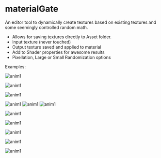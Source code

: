# materialGate


An editor tool to dynamically create textures based on existing textures and some seemingly controlled random math.

- Allows for saving textures directly to Asset folder.
- Input texture (never touched)
- Output texture saved and applied to material
- Add to Shader properties for awesome results
- Pixellation, Large or Small Randomization options

Examples:

![anim1](https://github.com/eagleEggs/materialGate/blob/master/screenShots/console1.png?raw=true)<p><p>
![anim1](https://github.com/eagleEggs/materialGate/blob/master/screenShots/example2.png?raw=true)<p><p>
![anim1](https://github.com/eagleEggs/materialGate/blob/master/screenShots/redPulse.png?raw=true)<p><p>

![anim1](https://github.com/eagleEggs/materialGate/blob/master/screenShots/1.png?raw=true)
![anim1](https://github.com/eagleEggs/materialGate/blob/master/screenShots/2.png?raw=true)
![anim1](https://github.com/eagleEggs/materialGate/blob/master/screenShots/3.png?raw=true)<p><p>
![anim1](https://github.com/eagleEggs/materialGate/blob/master/screenShots/4.png?raw=true)<p><p>
![anim1](https://github.com/eagleEggs/materialGate/blob/master/screenShots/5.png?raw=true)<p><p>

![anim1](https://github.com/eagleEggs/materialGate/blob/master/screenShots/example1.png?raw=true)<p><p>
![anim1](https://github.com/eagleEggs/materialGate/blob/master/screenShots/example4.gif?raw=true)<p><p>
![anim1](https://github.com/eagleEggs/materialGate/blob/master/screenShots/redPlanet.png?raw=true)<p><p>


